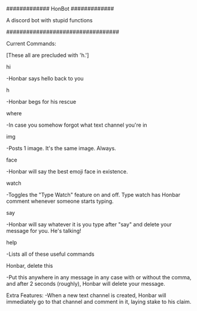 ############# HonBot #############

A discord bot with stupid functions

##################################

Current Commands:

[These all are precluded with 'h.']

hi

  -Honbar says hello back to you

h

  -Honbar begs for his rescue

where

  -In case you somehow forgot what text channel you're in

img

  -Posts 1 image. It's the same image. Always.

face

  -Honbar will say the best emoji face in existence.

watch

  -Toggles the "Type Watch" feature on and off. Type watch has Honbar comment whenever someone starts typing.

say

  -Honbar will say whatever it is you type after "say" and delete your message for you. He's talking!

help

  -Lists all of these useful commands

Honbar, delete this

  -Put this anywhere in any message in any case with or without the comma, and after 2 seconds (roughly), Honbar will delete your message.


Extra Features:
-When a new text channel is created, Honbar will immediately go to that channel and comment in it, laying stake to his claim.
